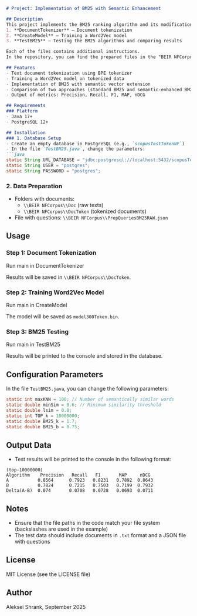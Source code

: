 ```markdown
# Project: Implementation of BM25 with Semantic Enhancement

## Description
This project implements the BM25 ranking algorithm and its modification using Word2Vec for semantic analysis. It consists of three main components:
1. **DocumentTokenizer** — Document tokenization
2. **CreateModel** — Training a Word2Vec model
3. **TestBM25** — Testing the BM25 algorithms and comparing results

Each of the files contains additional instructions.
In the repository, you can find the prepared files in the "BEIR NFCorpus" archive. It contains prepared documents. You can unzip it, create an empty database, and specify folder paths in the TestBM25 file.java and CreateModel.java and run the Training a Word2Vec model.

## Features
- Text document tokenization using BPE tokenizer
- Training a Word2Vec model on tokenized data
- Implementation of BM25 with semantic vector extension
- Comparison of two approaches (standard BM25 and semantic-enhanced BM25)
- Output of metrics: Precision, Recall, F1, MAP, nDCG

## Requirements
### Platform
- Java 17+
- PostgreSQL 12+

## Installation
### 1. Database Setup
- Create an empty database in PostgreSQL (e.g., `scopusTestTokenNF`)
- In the file `TestBM25.java`, change the parameters:
```java
static String URL_DATABASE = "jdbc:postgresql://localhost:5432/scopusTestTokenNF";
static String USER = "postgres";
static String PASSWORD = "postgres";
```

### 2. Data Preparation
- Folders with documents:
    - `\\BEIR NFCorpus\\Doc` (raw texts)
    - `\\BEIR NFCorpus\\DocToken` (tokenized documents)
- File with questions: `\\BEIR NFCorpus\\PrepQueriesBM25RAW.json`

## Usage
### Step 1: Document Tokenization

Run main in DocumentTokenizer

Results will be saved in `\\BEIR NFCorpus\\DocToken`.

### Step 2: Training Word2Vec Model

Run main in CreateModel

The model will be saved as `model300Token.bin`.

### Step 3: BM25 Testing

Run main in TestBM25

Results will be printed to the console and stored in the database.

## Configuration Parameters
In the file `TestBM25.java`, you can change the following parameters:
```java
static int maxKNN = 100; // Number of semantically similar words
static double minSim = 0.6; // Minimum similarity threshold
static double lsim = 0.8;
static int TOP_k = 10000000;
static double BM25_k = 1.7;
static double BM25_b = 0.75;
```

## Output Data
- Test results will be printed to the console in the following format:
```text
(top-10000000)
Algorithm    Precision   Recall   F1       MAP     nDCG
A           0.8564      0.7923   0.8231   0.7892  0.8643
B           0.7824      0.7215   0.7503   0.7199  0.7932
Delta(A-B)  0.074       0.0708   0.0728   0.0693  0.0711
```

## Notes
- Ensure that the file paths in the code match your file system (backslashes are used in the example)
- The test data should include documents in `.txt` format and a JSON file with questions

## License
MIT License (see the LICENSE file)

## Author
Aleksei Shrank, September 2025
```